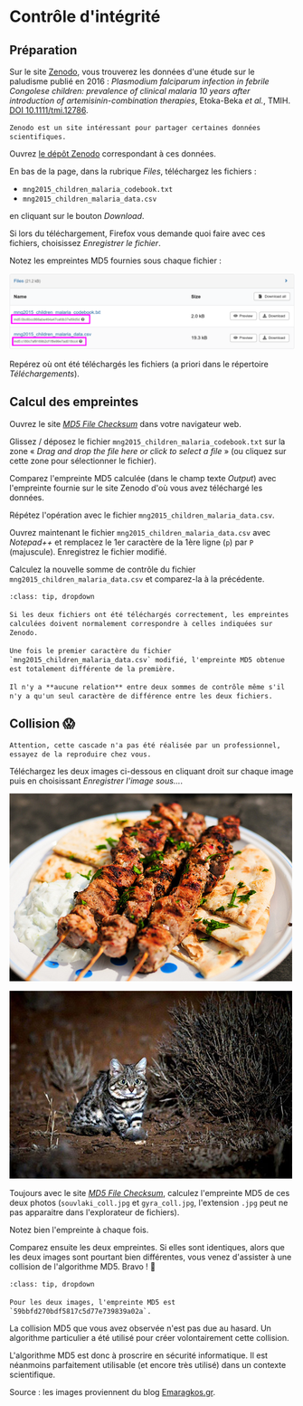 # Contrôle d'intégrité

## Préparation

Sur le site [Zenodo](https://zenodo.org/), vous trouverez les données d'une étude sur le paludisme publié en 2016 : *Plasmodium falciparum infection in febrile Congolese children: prevalence of clinical malaria 10 years after introduction of artemisinin-combination therapies*, Etoka-Beka *et al.*, TMIH. [DOI 10.1111/tmi.12786](https://onlinelibrary.wiley.com/doi/10.1111/tmi.12786).

```{note}
Zenodo est un site intéressant pour partager certaines données scientifiques.
```

Ouvrez [le dépôt Zenodo](https://zenodo.org/record/154453) correspondant à ces données.

En bas de la page, dans la rubrique *Files*, téléchargez les fichiers :

- `mng2015_children_malaria_codebook.txt`
- `mng2015_children_malaria_data.csv`

en cliquant sur le bouton *Download*.

Si lors du téléchargement, Firefox vous demande quoi faire avec ces fichiers, choisissez *Enregistrer le fichier*.

Notez les empreintes MD5 fournies sous chaque fichier :

![](img/malaria_md5.png)

Repérez où ont été téléchargés les fichiers (a priori dans le répertoire *Téléchargements*).


## Calcul des empreintes

Ouvrez le site [*MD5 File Checksum*](https://emn178.github.io/online-tools/md5_checksum.html) dans votre navigateur web.

Glissez / déposez le fichier `mng2015_children_malaria_codebook.txt` sur la zone « *Drag and drop the file here or click to select a file* » (ou cliquez sur cette zone pour sélectionner le fichier).

Comparez l'empreinte MD5 calculée (dans le champ texte *Output*) avec l'empreinte fournie sur le site Zenodo d'où vous avez téléchargé les données.

Répétez l'opération avec le fichier `mng2015_children_malaria_data.csv`.

Ouvrez maintenant le fichier `mng2015_children_malaria_data.csv` avec *Notepad++* et remplacez le 1er caractère de la 1ère ligne (`p`) par `P` (majuscule). Enregistrez le fichier modifié.

Calculez la nouvelle somme de contrôle du fichier `mng2015_children_malaria_data.csv` et comparez-la à la précédente.

```{admonition} Éléments de réponse
:class: tip, dropdown

Si les deux fichiers ont été téléchargés correctement, les empreintes calculées doivent normalement correspondre à celles indiquées sur Zenodo.

Une fois le premier caractère du fichier `mng2015_children_malaria_data.csv` modifié, l'empreinte MD5 obtenue est totalement différente de la première.

Il n'y a **aucune relation** entre deux sommes de contrôle même s'il n'y a qu'un seul caractère de différence entre les deux fichiers.
```


## Collision 😱

```{warning}
Attention, cette cascade n'a pas été réalisée par un professionnel, essayez de la reproduire chez vous.
```
Téléchargez les deux images ci-dessous en cliquant droit sur chaque image puis en choisissant *Enregistrer l'image sous...*.

![](img/souvlaki_coll.jpg)

![](img/gyra_coll.jpg)

Toujours avec le site [*MD5 File Checksum*](https://emn178.github.io/online-tools/md5_checksum.html), calculez l'empreinte MD5 de ces deux photos (`souvlaki_coll.jpg` et `gyra_coll.jpg`, l'extension `.jpg` peut ne pas apparaitre dans l'explorateur de fichiers).

Notez bien l'empreinte à chaque fois. 

Comparez ensuite les deux empreintes. Si elles sont identiques, alors que les deux images sont pourtant bien différentes, vous venez d'assister à une collision de l'algorithme MD5. Bravo ! 🥳

```{admonition} Éléments de réponse
:class: tip, dropdown

Pour les deux images, l'empreinte MD5 est `59bbfd270bdf5817c5d77e739839a02a`.
```

La collision MD5 que vous avez observée n'est pas due au hasard. Un algorithme particulier a été utilisé pour créer volontairement cette collision.

L'algorithme MD5 est donc à proscrire en sécurité informatique. Il est néanmoins parfaitement utilisable (et encore très utilisé) dans un contexte scientifique.

Source : les images proviennent du blog [Emaragkos.gr](https://emaragkos.gr/infosec-adventures/create-your-own-md5-collisions/).
